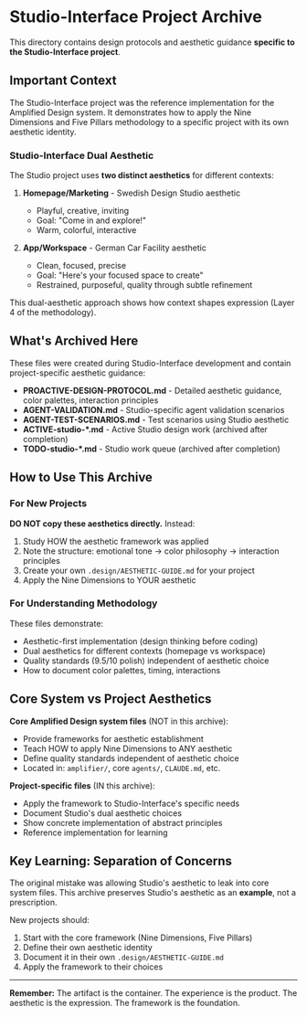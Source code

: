 # Studio-Interface Project Archive

This directory contains design protocols and aesthetic guidance **specific to the Studio-Interface project**.

## Important Context

The Studio-Interface project was the reference implementation for the Amplified Design system. It demonstrates how to apply the Nine Dimensions and Five Pillars methodology to a specific project with its own aesthetic identity.

### Studio-Interface Dual Aesthetic

The Studio project uses **two distinct aesthetics** for different contexts:

1. **Homepage/Marketing** - Swedish Design Studio aesthetic
   - Playful, creative, inviting
   - Goal: "Come in and explore!"
   - Warm, colorful, interactive

2. **App/Workspace** - German Car Facility aesthetic
   - Clean, focused, precise
   - Goal: "Here's your focused space to create"
   - Restrained, purposeful, quality through subtle refinement

This dual-aesthetic approach shows how context shapes expression (Layer 4 of the methodology).

## What's Archived Here

These files were created during Studio-Interface development and contain project-specific aesthetic guidance:

- **PROACTIVE-DESIGN-PROTOCOL.md** - Detailed aesthetic guidance, color palettes, interaction principles
- **AGENT-VALIDATION.md** - Studio-specific agent validation scenarios
- **AGENT-TEST-SCENARIOS.md** - Test scenarios using Studio aesthetic
- **ACTIVE-studio-*.md** - Active Studio design work (archived after completion)
- **TODO-studio-*.md** - Studio work queue (archived after completion)

## How to Use This Archive

### For New Projects
**DO NOT copy these aesthetics directly.** Instead:
1. Study HOW the aesthetic framework was applied
2. Note the structure: emotional tone → color philosophy → interaction principles
3. Create your own `.design/AESTHETIC-GUIDE.md` for your project
4. Apply the Nine Dimensions to YOUR aesthetic

### For Understanding Methodology
These files demonstrate:
- Aesthetic-first implementation (design thinking before coding)
- Dual aesthetics for different contexts (homepage vs workspace)
- Quality standards (9.5/10 polish) independent of aesthetic choice
- How to document color palettes, timing, interactions

## Core System vs Project Aesthetics

**Core Amplified Design system files** (NOT in this archive):
- Provide frameworks for aesthetic establishment
- Teach HOW to apply Nine Dimensions to ANY aesthetic
- Define quality standards independent of aesthetic choice
- Located in: `amplifier/`, core `agents/`, `CLAUDE.md`, etc.

**Project-specific files** (IN this archive):
- Apply the framework to Studio-Interface's specific needs
- Document Studio's dual aesthetic choices
- Show concrete implementation of abstract principles
- Reference implementation for learning

## Key Learning: Separation of Concerns

The original mistake was allowing Studio's aesthetic to leak into core system files. This archive preserves Studio's aesthetic as an **example**, not a prescription.

New projects should:
1. Start with the core framework (Nine Dimensions, Five Pillars)
2. Define their own aesthetic identity
3. Document it in their own `.design/AESTHETIC-GUIDE.md`
4. Apply the framework to their choices

---

**Remember:** The artifact is the container. The experience is the product. The aesthetic is the expression. The framework is the foundation.
